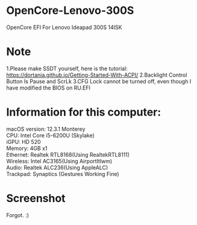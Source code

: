 # OpenCore-Lenovo-300S
OpenCore EFI For Lenovo Ideapad 300S 14ISK
# Note
1.Please make SSDT yourself, here is the tutorial:
https://dortania.github.io/Getting-Started-With-ACPI/
2.Backlight Control Button Is Pause and ScrLk
3.CFG Lock cannot be turned off, even though I have modified the BIOS on RU.EFI
# Information for this computer:
macOS version: 12.3.1 Monterey\
CPU: Intel Core i5-6200U (Skylake)\
iGPU: HD 520\
Memory: 4GB x1\
Ethernet: Realtek RTL8168(Using RealtekRTL8111)\
Wireless: Intel AC3165(Using AirportItlwm)\
Audio: Realtek ALC236(Using AppleALC)\
Trackpad: Synaptics (Gestures Working Fine)
# Screenshot
Forgot. :)
